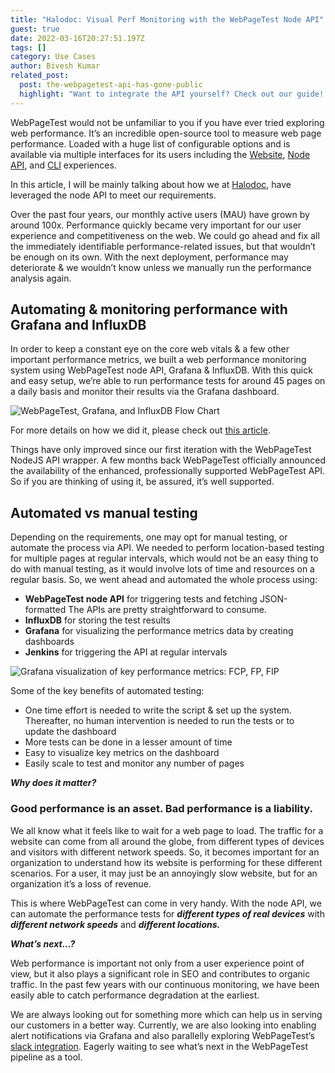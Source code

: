 ```yaml
---
title: "Halodoc: Visual Perf Monitoring with the WebPageTest Node API"
guest: true
date: 2022-03-16T20:27:51.197Z
tags: []
category: Use Cases
author: Bivesh Kumar
related_post:
  post: the-webpagetest-api-has-gone-public
  highlight: "Want to integrate the API yourself? Check out our guide! "
---
```

WebPageTest would not be unfamiliar to you if you have ever tried exploring web performance. It’s an incredible open-source tool to measure web page performance. Loaded with a huge list of configurable options and is available via multiple interfaces for its users including the [Website](https://www.webpagetest.org/), [Node API](https://github.com/WebPageTest/webpagetest-api), and [CLI](https://github.com/WebPageTest/webpagetest-api#command-line-1) experiences. 

In this article, I will be mainly talking about how we at [Halodoc](https://www.halodoc.com/), have leveraged the node API to meet our requirements.

Over the past four years, our monthly active users (MAU) have grown by around 100x. Performance quickly became very important for our user experience and competitiveness on the web. We could go ahead and fix all the immediately identifiable performance-related issues, but that wouldn’t be enough on its own. With the next deployment, performance may deteriorate & we wouldn’t know unless we manually run the performance analysis again. 

## Automating & monitoring performance with Grafana and InfluxDB

In order to keep a constant eye on the core web vitals & a few other important performance metrics, we built a web performance monitoring system using WebPageTest node API, Grafana & InfluxDB. With this quick and easy setup, we’re able to  run performance tests for around 45 pages on a daily basis and monitor their results via the Grafana dashboard.

![WebPageTest, Grafana, and InfluxDB Flow Chart](https://res.cloudinary.com/webpagetest/image/upload/v1647462978/Picture1_fd6dhm.png)

For more details on how we did it, please check out [this article](https://blogs.halodoc.io/performance-monitoring-webapps/).

Things have only improved since our first iteration with the WebPageTest NodeJS API wrapper.  A few months back WebPageTest officially announced the availability of the enhanced, professionally supported WebPageTest API. So if you are thinking of using it, be assured, it’s well supported.

## Automated vs manual testing

Depending on the requirements, one may opt for manual testing, or automate the process via API. We needed to perform location-based testing for multiple pages at regular intervals, which would not be an easy thing to do with manual testing, as it would involve lots of time and resources on a regular basis. So, we went ahead and automated the whole process using:

* **WebPageTest node API** for triggering tests and fetching JSON-formatted The APIs are pretty straightforward to consume. 
* **InfluxDB** for storing the test results
* **Grafana** for visualizing  the performance metrics data by creating dashboards
* **Jenkins** for triggering the API at regular intervals

![Grafana visualization of key performance metrics: FCP, FP, FIP](https://res.cloudinary.com/webpagetest/image/upload/v1647462977/Picture2_boxjd4.png)

Some of the key benefits of automated testing:

* One time effort is needed to write the script & set up the system. Thereafter, no human intervention is needed to run the tests or to update the dashboard
* More tests can be done in a lesser amount of time
* Easy to visualize key metrics on the dashboard
* Easily scale to test and monitor any number of pages

***Why does it matter?***

### Good performance is an asset. Bad performance is a liability.

We all know what it feels like to wait for a web page to load. The traffic for a website can come from all around the globe, from different types of devices and visitors with different network speeds. So, it becomes important for an organization to understand how its website is performing for these different scenarios. For a user, it may just be an annoyingly slow website, but for an organization it’s a loss of revenue.

This is where WebPageTest can come in very handy. With the node API, we can automate the performance tests for ***different types of real devices*** with ***different network speeds*** and ***different locations.*** 

***What’s next…?***

Web performance is important not only from a user experience point of view, but it also plays a significant role in SEO and contributes to organic traffic. In the past few years with our continuous monitoring, we have been easily able to catch performance degradation at the earliest. 

We are always looking out for something more which can help us in serving our customers in a better way. Currently, we are also looking into enabling alert notifications via Grafana and also parallelly exploring WebPageTest’s [slack integration](https://github.com/WebPageTest/webpagetest-slack). Eagerly waiting to see what’s next in the WebPageTest pipeline as a tool.
